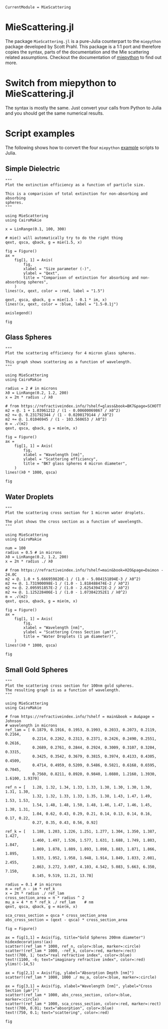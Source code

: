 ```@meta
CurrentModule = MieScattering
```

# MieScattering.jl

The package `MieScattering.jl` is a pure-Julia counterpart to the `miepython` package developed by Scott Prahl. This package is a 1:1 port and therefore copies the syntax, parts of the documentation and the Mie scattering related assumptions. Checkout the documentation of [miepython](https://miepython.readthedocs.io/en/latest/index.html) to find out more.

# Switch from miepython to MieScattering.jl

The syntax is mostly the same. Just convert your calls from Python to Julia and you should get the same numerical results.

# Script examples

The following shows how to convert the four `miepython` [example](https://miepython.readthedocs.io/en/latest/index.html#script-examples-for-those-that-don-t-do-jupyter) scripts to Julia.

## Simple Dielectric

```@example
"""
Plot the extinction efficiency as a function of particle size.

This is a comparision of total extinction for non-absorbing and absorbing
spheres.
"""

using MieScattering
using CairoMakie

x = LinRange(0.1, 100, 300)

# mie() will automatically try to do the right thing
qext, qsca, qback, g = mie(1.5, x)

fig = Figure()
ax =
    fig[1, 1] = Axis(
        fig,
        xlabel = "Size parameter (-)",
        ylabel = "Qext",
        title = "Comparison of extinction for absorbing and non-absorbing spheres",
    )
lines!(x, qext, color = :red, label = "1.5")

qext, qsca, qback, g = mie(1.5 - 0.1 * im, x)
lines!(x, qext, color = :blue, label = "1.5-0.1j")

axislegend()

fig
```

## Glass Spheres

```@example
"""
Plot the scattering efficiency for 4 micron glass spheres.

This graph shows scattering as a function of wavelength.
"""

using MieScattering
using CairoMakie

radius = 2 # in microns
λ0 = LinRange(0.2, 1.2, 200)
x = 2π * radius ./ λ0

# from https://refractiveindex.info/?shelf=glass&book=BK7&page=SCHOTT
m2 = @. 1 + 1.03961212 / (1 - 0.00600069867 / λ0^2)
m2 += @. 0.231792344 / (1 - 0.0200179144 / λ0^2)
m2 += @. 1.01046945 / (1 - 103.560653 / λ0^2)
m = .√(m2)
qext, qsca, qback, g = mie(m, x)

fig = Figure()
ax =
    fig[1, 1] = Axis(
        fig,
        xlabel = "Wavelength [nm]",
        ylabel = "Scattering efficiency",
        title = "BK7 glass spheres 4 micron diameter",
    )
lines!(λ0 * 1000, qsca)

fig
```

## Water Droplets

```@example
"""
Plot the scattering cross section for 1 micron water droplets.

The plot shows the cross section as a function of wavelength.
"""

using MieScattering
using CairoMakie

num = 100
radius = 0.5 # in microns
λ0 = LinRange(0.2, 1.2, 200)
x = 2π * radius ./ λ0

# from https://refractiveindex.info/?shelf=main&book=H2O&page=Daimon - 24.0C
m2 = @. 1.0 + 5.666959820E-1 / (1.0 - 5.084151894E-3 / λ0^2)
m2 += @. 1.731900098E-1 / (1.0 - 1.818488474E-2 / λ0^2)
m2 += @. 2.095951857E-2 / (1.0 - 2.625439472E-2 / λ0^2)
m2 += @. 1.125228406E-1 / (1.0 - 1.073842352E1 / λ0^2)
m = .√(m2)
qext, qsca, qback, g = mie(m, x)

fig = Figure()
ax =
    fig[1, 1] = Axis(
        fig,
        xlabel = "Wavelength [nm]",
        ylabel = "Scattering Cross Section (µm²)",
        title = "Water Droplets (1 µm diameter)",
    )
lines!(λ0 * 1000, qsca)

fig
```

## Small Gold Spheres

```@example
"""
Plot the scattering cross section for 100nm gold spheres.
The resulting graph is as a function of wavelength.
"""

using MieScattering
using CairoMakie

# from https://refractiveindex.info/?shelf = main&book = Au&page = Johnson
# wavelength in microns
ref_lam = [ 0.1879, 0.1916, 0.1953, 0.1993, 0.2033, 0.2073, 0.2119, 0.2164,
            0.2214, 0.2262, 0.2313, 0.2371, 0.2426, 0.2490, 0.2551, 0.2616,
            0.2689, 0.2761, 0.2844, 0.2924, 0.3009, 0.3107, 0.3204, 0.3315,
            0.3425, 0.3542, 0.3679, 0.3815, 0.3974, 0.4133, 0.4305, 0.4509,
            0.4714, 0.4959, 0.5209, 0.5486, 0.5821, 0.6168, 0.6595, 0.7045,
            0.7560, 0.8211, 0.8920, 0.9840, 1.0880, 1.2160, 1.3930, 1.6100, 1.9370]

ref_n = [   1.28, 1.32, 1.34, 1.33, 1.33, 1.30, 1.30, 1.30, 1.30, 1.31, 1.30,
            1.32, 1.32, 1.33, 1.33, 1.35, 1.38, 1.43, 1.47, 1.49, 1.53, 1.53,
            1.54, 1.48, 1.48, 1.50, 1.48, 1.46, 1.47, 1.46, 1.45, 1.38, 1.31,
            1.04, 0.62, 0.43, 0.29, 0.21, 0.14, 0.13, 0.14, 0.16, 0.17, 0.22,
            0.27, 0.35, 0.43, 0.56, 0.92]

ref_k = [   1.188, 1.203, 1.226, 1.251, 1.277, 1.304, 1.350, 1.387, 1.427,
            1.460, 1.497, 1.536, 1.577, 1.631, 1.688, 1.749, 1.803, 1.847,
            1.869, 1.878, 1.889, 1.893, 1.898, 1.883, 1.871, 1.866, 1.895,
            1.933, 1.952, 1.958, 1.948, 1.914, 1.849, 1.833, 2.081, 2.455,
            2.863, 3.272, 3.697, 4.103, 4.542, 5.083, 5.663, 6.350, 7.150,
            8.145, 9.519, 11.21, 13.78]

radius = 0.1 # in microns
m = ref_n - im * ref_k
x = 2π * radius ./ ref_lam
cross_section_area = π * radius ^ 2
mu_a = 4 * π * ref_k ./ ref_lam    # nm
qext, qsca, qback, g = mie(m, x)

sca_cross_section = qsca * cross_section_area
abs_cross_section = (qext - qsca) * cross_section_area

fig = Figure()

ax = fig[1,1] = Axis(fig, title="Gold Spheres 200nm diameter")
hidexdecorations!(ax)
scatter!(ref_lam * 1000, ref_n, color=:blue, marker=:circle)
scatter!(ref_lam * 1000, -ref_k, color=:red, marker=:rect)
text!(700, 1; text="real refractive index", color=:blue)
text!(1100, -6; text="imaginary refractive index", color=:red)
ylims!(-14,5)

ax = fig[2,1] = Axis(fig, ylabel="Absorption Depth [nm]")
scatter!(ref_lam * 1000, 1000 ./ mu_a, color=:blue, marker=:circle)

ax = fig[3,1] = Axis(fig, xlabel="Wavelength [nm]", ylabel="Cross Section [µm²]")
scatter!(ref_lam * 1000, abs_cross_section, color=:blue, marker=:circle)
scatter!(ref_lam * 1000, sca_cross_section, color=:red, marker=:rect)
text!(700, 0.01; text="absorption", color=:blue)
text!(750, 0.1; text="scattering", color=:red)

fig
```